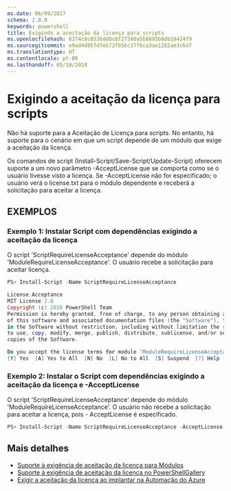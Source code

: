 ```yaml
---
ms.date: 06/09/2017
schema: 2.0.0
keywords: powershell
title: Exigindo a aceitação da licença para scripts
ms.openlocfilehash: 6374c8c8536dd0c8f27580a5b8895b8db18424f9
ms.sourcegitcommit: e9ad4d85fd7eb72fb5bc37f6ca3ae1282ae3c6d7
ms.translationtype: HT
ms.contentlocale: pt-BR
ms.lasthandoff: 05/10/2018
---
```

# <a name="requiring-license-acceptance-for-scripts"></a>Exigindo a aceitação da licença para scripts

Não há suporte para a Aceitação de Licença para scripts. No entanto, há suporte para o cenário em que um script depende de um módulo que exige a aceitação da licença.

Os comandos de script (Install-Script/Save-Script/Update-Script) oferecem suporte a um novo parâmetro -AcceptLicense que se comporta como se o usuário tivesse visto a licença. Se -AcceptLicense não for especificado; o usuário verá o license.txt para o módulo dependente e receberá a solicitação para aceitar a licença.

## <a name="examples"></a>EXEMPLOS

### <a name="example-1-install-script-with-dependencies-requiring-license-acceptance"></a>Exemplo 1: Instalar Script com dependências exigindo a aceitação da licença

O script 'ScriptRequireLicenseAcceptance' depende do módulo 'ModuleRequireLicenseAcceptance'. O usuário recebe a solicitação para aceitar licença.

```PowerShell
PS> Install-Script -Name ScriptRequireLicenseAcceptance

License Acceptance
MIT License 2.0
Copyright (c) 2016 PowerShell Team
Permission is hereby granted, free of charge, to any person obtaining a copy
of this software and associated documentation files (the "Software"), to deal
in the Software without restriction, including without limitation the rights
to use, copy, modify, merge, publish, distribute, sublicense, and/or sell
copies of the Software.

Do you accept the license terms for module 'ModuleRequireLicenseAcceptance'.
[Y] Yes  [A] Yes to All  [N] No  [L] No to All  [S] Suspend  [?] Help (default is "N"):
```

### <a name="example-2-install-script-with-dependencies-requiring-license-acceptance-and--acceptlicense"></a>Exemplo 2: Instalar o Script com dependências exigindo a aceitação da licença e -AcceptLicense

O script 'ScriptRequireLicenseAcceptance' depende do módulo 'ModuleRequireLicenseAcceptance'. O usuário não recebe a solicitação para aceitar a licença, pois - AcceptLicense é especificado.

```PowerShell
PS> Install-Script -Name ScriptRequireLicenseAcceptance -AcceptLicense
```

## <a name="more-details"></a>Mais detalhes

- [Suporte à exigência de aceitação da licença para Módulos](module-license-acceptance.md)
- [Suporte à exigência de aceitação da licença no PowerShellGallery](../how-to/working-with-items/items-that-require-license-acceptance.md)
- [Exigir a aceitação da licença ao implantar na Automação do Azure](../how-to/working-with-items/deploy-to-azure-automation.md)